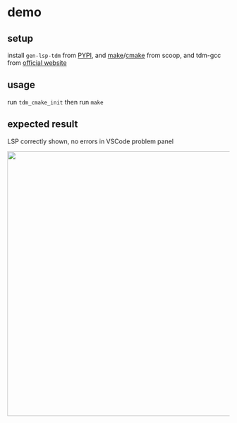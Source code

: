 # demo

## setup
install `gen-lsp-tdm` from [PYPI](pypi), and [make][make]/[cmake][cmake] from scoop, and tdm-gcc from [official website][tdm]

## usage
run `tdm_cmake_init`
then run `make`

## expected result

LSP correctly shown, no errors in VSCode problem panel 

<image src="./image.png" width=600>

[pypi]: https://pypi.org/project/gen-lsp-tdm/
[make]: https://scoop.sh/#/apps?q=make&id=c43ff861c0f1713336e5304d85334a29ffb86317
[tdm]: https://jmeubank.github.io/tdm-gcc/
[cmake]: https://scoop.sh/#/apps?q=cmake&id=913cf5ee22ae638a30572d5c726b0adb2751ca91
